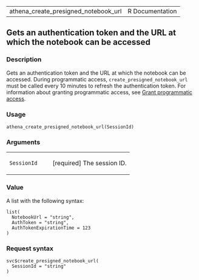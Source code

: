 <table style="width: 100%;">
<tbody>
<tr class="odd">
<td>athena_create_presigned_notebook_url</td>
<td style="text-align: right;">R Documentation</td>
</tr>
</tbody>
</table>

## Gets an authentication token and the URL at which the notebook can be accessed

### Description

Gets an authentication token and the URL at which the notebook can be
accessed. During programmatic access, `create_presigned_notebook_url`
must be called every 10 minutes to refresh the authentication token. For
information about granting programmatic access, see [Grant programmatic
access](https://docs.aws.amazon.com/athena/latest/ug/setting-up.html#setting-up-grant-programmatic-access).

### Usage

    athena_create_presigned_notebook_url(SessionId)

### Arguments

<table>
<colgroup>
<col style="width: 35%" />
<col style="width: 65%" />
</colgroup>
<tbody>
<tr class="odd">
<td><code
id="athena_create_presigned_notebook_url_:_SessionId">SessionId</code></td>
<td><p>[required] The session ID.</p></td>
</tr>
</tbody>
</table>

### Value

A list with the following syntax:

    list(
      NotebookUrl = "string",
      AuthToken = "string",
      AuthTokenExpirationTime = 123
    )

### Request syntax

    svc$create_presigned_notebook_url(
      SessionId = "string"
    )
